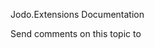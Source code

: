 ﻿Jodo.Extensions Documentation




Send comments on this topic to [](mailto:?Subject=Jodo.Extensions%20Documentation)
